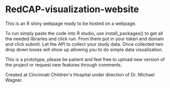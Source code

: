 # RedCAP-visualization-website
This is an R shiny webpage ready to be hosted on a webpage.

To run simply paste the code into R studio, use install_packages() to get all the needed libraries and click run.
From there put in your token and domain and click submit. Let the API to collect your study data.
Once collected two drop down boxes will show up allowing you to do simple data visualization. 

This is a prototype, please be patient and feel free to upload new version of the project or request new features through comments.

Created at Cincinnati Children's Hospital under direction of Dr. Michael Wagner.
